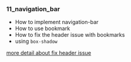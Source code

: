  ### 11_navigation_bar
 - How to implement navigation-bar
 - How to use bookmark
 - How to fix the header issue with bookmarks
 - using <code>box-shadow</code>


[more detail about fix header issue](  
 https://stackoverflow.com/questions/4086107/html-positionfixed-page-header-and-in-page-anchors)